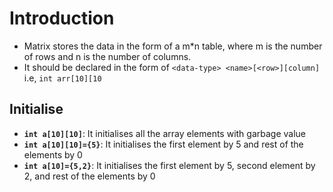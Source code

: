 # Introduction

- Matrix stores the data in the form of a m*n table, where m is the number of rows and n is the number of columns.
- It should be declared in the form of `<data-type> <name>[<row>][column]` i.e, `int arr[10][10`

## Initialise

- **`int a[10][10]`**: It initialises all the array elements with garbage value
- **`int a[10][10]={5}`**: It initialises the first element by 5 and rest of the elements by 0
- **`int a[10]={5,2}`**: It initialises the first element by 5, second element by 2, and rest of the elements by 0
